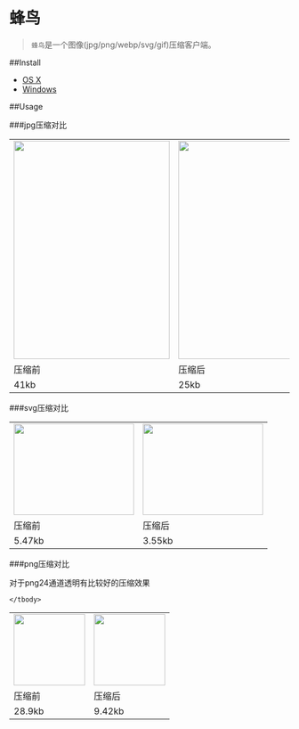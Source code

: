 蜂鸟
===============

> `蜂鸟`是一个图像(jpg/png/webp/svg/gif)压缩客户端。

##Install

* <a href="https://github.com/stormtea123/hummingbird/releases">OS X</a>
* <a href="https://github.com/stormtea123/hummingbird/releases">Windows</a>

##Usage

###jpg压缩对比

<table>
    <tbody>
        <tr>
            <td><img src="https://raw.githubusercontent.com/stormtea123/hummingbird/master/demo/jpg-before.jpg" alt="" width="280" height="392"></td>
            <td><img src="https://raw.githubusercontent.com/stormtea123/hummingbird/master/demo/jpg-after.jpg" alt="" width="280" height="392"></td>
        </tr>
        <tr>
            <td>压缩前</td>
            <td>压缩后</td>
        </tr>
        <tr>
            <td>41kb</td>
            <td>25kb</td>
        </tr>
    </tbody>
</table>

###svg压缩对比

<table>
    <tbody>
        <tr>
            <td><img src="https://cdn.rawgit.com/stormtea123/hummingbird/master/demo/svg-before.svg" alt="" width="216" height="164"></td>
            <td><img src="https://cdn.rawgit.com/stormtea123/hummingbird/master/demo/svg-after.svg" alt="" width="216" height="164"></td>
        </tr>
        <tr>
            <td>压缩前</td>
            <td>压缩后</td>
        </tr>
        <tr>
            <td>5.47kb</td>
            <td>3.55kb</td>
        </tr>
    </tbody>
</table>

###png压缩对比

对于png24通道透明有比较好的压缩效果

<table>
    <tbody>
        <tr>
            <td><img src="https://raw.githubusercontent.com/stormtea123/hummingbird/master/demo/png-before.png" alt="" width="128" height="128"></td>
            <td><img src="https://raw.githubusercontent.com/stormtea123/hummingbird/master/demo/png-after.png" alt="" width="128" height="128"></td>
        </tr>
        <tr>
            <td>压缩前</td>
            <td>压缩后</td>
        </tr>
        <tr>
            <td>28.9kb</td>
            <td>9.42kb</td>
        </tr>

    </tbody>
</table>


